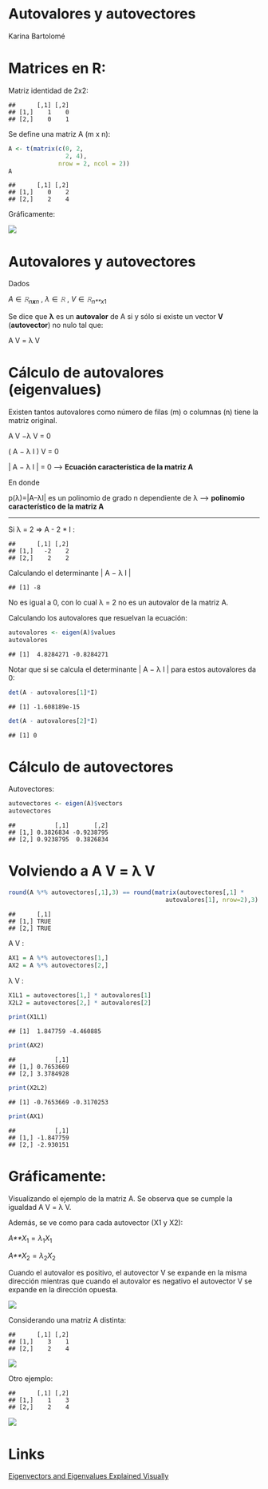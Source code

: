 Autovalores y autovectores
================
Karina Bartolomé

# Matrices en R:

Matriz identidad de 2x2:

    ##      [,1] [,2]
    ## [1,]    1    0
    ## [2,]    0    1

Se define una matriz A (m x n):

``` r
A <- t(matrix(c(0, 2, 
                2, 4), 
              nrow = 2, ncol = 2))
A
```

    ##      [,1] [,2]
    ## [1,]    0    2
    ## [2,]    2    4

Gráficamente:

![](01_autovalores_autovectores_files/figure-gfm/unnamed-chunk-4-1.png)<!-- -->

# Autovalores y autovectores

Dados

*A* ∈ *𝚁*<sub>*n**x**n*</sub> , *λ* ∈ *𝚁* , *V* ∈ *𝚁*<sub>*n**x*1</sub>

Se dice que **λ** es un **autovalor** de A si y sólo si existe un vector
**V** (**autovector**) no nulo tal que:

A V = λ V

# Cálculo de autovalores (eigenvalues)

Existen tantos autovalores como número de filas (m) o columnas (n) tiene
la matriz original.

A V −λ V = 0

( A − λ I ) V = 0

\| A − λ I \| = 0 –\> **Ecuación característica de la matriz A**

En donde

p(λ)=\|A–λI\| es un polinomio de grado n dependiente de λ –\>
**polinomio característico de la matriz A**

------------------------------------------------------------------------

Si λ = 2 =\> A - 2 \* I :

    ##      [,1] [,2]
    ## [1,]   -2    2
    ## [2,]    2    2

Calculando el determinante \| A − λ I \|

    ## [1] -8

No es igual a 0, con lo cual λ = 2 no es un autovalor de la matriz A.

Calculando los autovalores que resuelvan la ecuación:

``` r
autovalores <- eigen(A)$values
autovalores
```

    ## [1]  4.8284271 -0.8284271

Notar que si se calcula el determinante \| A − λ I \| para estos
autovalores da 0:

``` r
det(A - autovalores[1]*I)
```

    ## [1] -1.608189e-15

``` r
det(A - autovalores[2]*I)
```

    ## [1] 0

# Cálculo de autovectores

Autovectores:

``` r
autovectores <- eigen(A)$vectors
autovectores
```

    ##           [,1]       [,2]
    ## [1,] 0.3826834 -0.9238795
    ## [2,] 0.9238795  0.3826834

# Volviendo a A V = λ V

``` r
round(A %*% autovectores[,1],3) == round(matrix(autovectores[,1] * 
                                            autovalores[1], nrow=2),3)
```

    ##      [,1]
    ## [1,] TRUE
    ## [2,] TRUE

A V :

``` r
AX1 = A %*% autovectores[1,]
AX2 = A %*% autovectores[2,]
```

λ V :

``` r
X1L1 = autovectores[1,] * autovalores[1]
X2L2 = autovectores[2,] * autovalores[2]
```

``` r
print(X1L1)
```

    ## [1]  1.847759 -4.460885

``` r
print(AX2)
```

    ##           [,1]
    ## [1,] 0.7653669
    ## [2,] 3.3784928

``` r
print(X2L2)
```

    ## [1] -0.7653669 -0.3170253

``` r
print(AX1)
```

    ##           [,1]
    ## [1,] -1.847759
    ## [2,] -2.930151

# Gráficamente:

Visualizando el ejemplo de la matriz A. Se observa que se cumple la
igualdad A V = λ V.

Además, se ve como para cada autovector (X1 y X2):

*A**X*<sub>1</sub> = *λ*<sub>1</sub>*X*<sub>1</sub>

*A**X*<sub>2</sub> = *λ*<sub>2</sub>*X*<sub>2</sub>

Cuando el autovalor es positivo, el autovector V se expande en la misma
dirección mientras que cuando el autovalor es negativo el autovector V
se expande en la dirección opuesta.

![](01_autovalores_autovectores_files/figure-gfm/unnamed-chunk-16-1.png)<!-- -->

Considerando una matriz A distinta:

    ##      [,1] [,2]
    ## [1,]    3    1
    ## [2,]    2    4

![](01_autovalores_autovectores_files/figure-gfm/unnamed-chunk-17-1.png)<!-- -->

Otro ejemplo:

    ##      [,1] [,2]
    ## [1,]    1    3
    ## [2,]    2    4

![](01_autovalores_autovectores_files/figure-gfm/unnamed-chunk-18-1.png)<!-- -->

# Links

[Eigenvectors and Eigenvalues Explained
Visually](https://setosa.io/ev/eigenvectors-and-eigenvalues/)
